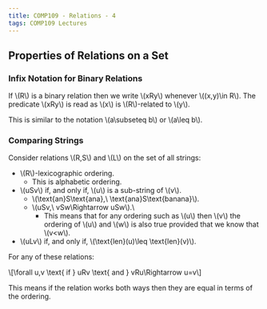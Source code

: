 ```yaml
---
title: COMP109 - Relations - 4
tags: COMP109 Lectures
---
```

## Properties of Relations on a Set
### Infix Notation for Binary Relations
If &#92;(R&#92;) is a binary relation then we write &#92;(xRy&#92;) whenever &#92;((x,y)\in R&#92;). The predicate &#92;(xRy&#92;) is read as &#92;(x&#92;) is &#92;(R&#92;)-related to &#92;(y&#92;).

This is similar to the notation &#92;(a\subseteq b&#92;) or &#92;(a\leq b&#92;). 

### Comparing Strings
Consider relations &#92;(R,S&#92;) and &#92;(L&#92;) on the set of all strings:

* &#92;(R&#92;)-lexicographic ordering.
	* This is alphabetic ordering.
* &#92;(uSv&#92;) if, and only if, &#92;(u&#92;) is a sub-string of &#92;(v&#92;).
	* &#92;(\text{an}S\text{ana},\ \text{ana}S\text{banana}&#92;).
	* &#92;(uSv,\ vSw\Rightarrow uSw&#92;).\
		* This means that for any ordering such as &#92;(u&#92;) then &#92;(v&#92;) the ordering of &#92;(u&#92;) and &#92;(w&#92;) is also true provided that we know that &#92;(v<w&#92;).
* &#92;(uLv&#92;) if, and only if, &#92;(\text{len}(u)\leq \text{len}(v)&#92;).

For any of these relations:

&#92;[\forall u,v \text{ if } uRv \text{ and } vRu\Rightarrow u=v&#92;]

This means if the relation works both ways then they are equal in terms of the ordering.
